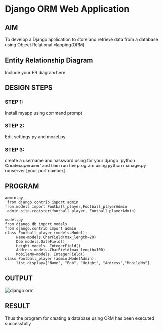 # Django ORM Web Application

## AIM
To develop a Django application to store and retrieve data from a database using Object Relational Mapping(ORM).

## Entity Relationship Diagram

Include your ER diagram here

## DESIGN STEPS

### STEP 1:

Install myapp using command prompt

### STEP 2:

Edit settings.py and model.py

### STEP 3:

create a username and password using for your django 'python Createsuperuser' and then run the program using python manage.py runserver [your port number]

## PROGRAM

```
admin.py
 from django.contrib inport admin
from.models import Football_player,Football_playerAdmin
 admin.site.register(football_player, Football_playerAdmin)

model.py
from django.db import models
from django.contrib import admin
class Football_player (models.Model):
     Name-models.CharField(max_length=20)
     Dob models.DateField()
     Height models. IntegerField()
     Address-models.CharField(max_length=100)
     MobileNo=models. IntegerField()
class Football_player (admin.ModelAdmin):
     list_display=["Name", "Bob", "Height", "Address","MobileNo"]
```


## OUTPUT

![django orm](https://github.com/SUBASHVIRAT18/django-orm-app/assets/147473303/086f7099-13e3-4d86-ab3d-47ca464b9d16)


## RESULT

Thus the program for creating a database using ORM has been executed successfully
